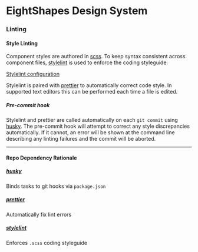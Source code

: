 # EightShapes Design System

### Linting

#### Style Linting
Component styles are authored in 	[scss](https://sass-lang.com). To keep syntax consistent across component files, [stylelint](https://stylelint.io) is used to enforce the coding styleguide.

[Stylelint configuration](./.stylelintrc.json)

Stylelint is paired with [prettier](https://prettier.io) to automatically correct code style. In supported text editors this can be performed each time a file is edited.

##### Pre-commit hook
Stylelint and prettier are called automatically on each `git commit` using [husky](https://github.com/typicode/husky#readme). The pre-commit hook will attempt to correct any style discrepancies automatically. If it cannot, an error will be shown at the command line describing any linting failures and the commit will be aborted.

---
#### Repo Dependency Rationale
##### [husky](https://github.com/typicode/husky#readme)
Binds tasks to git hooks via `package.json`

##### [prettier](https://prettier.io)
Automatically fix lint errors

##### [stylelint](https://stylelint.io)
Enforces `.scss` coding styleguide
